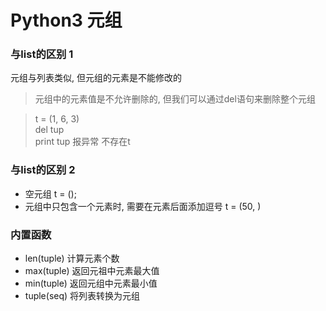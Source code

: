 # Python3 元组

### 与list的区别 1
 元组与列表类似, 但元组的元素是不能修改的
>元组中的元素值是不允许删除的, 但我们可以通过del语句来删除整个元组

>t = (1, 6, 3)  
>del tup  
>print tup 报异常 不存在t


### 与list的区别 2
* 空元组 t = ();
* 元组中只包含一个元素时, 需要在元素后面添加逗号 t = (50, )


### 内置函数

* len(tuple) 计算元素个数
* max(tuple) 返回元祖中元素最大值
* min(tuple) 返回元组中元素最小值
* tuple(seq) 将列表转换为元组